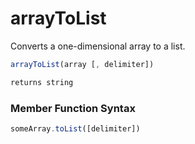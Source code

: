 # arrayToList

Converts a one-dimensional array to a list.

```javascript
arrayToList(array [, delimiter])
```

```javascript
returns string
```
### Member Function Syntax

```javascript
someArray.toList([delimiter])
```
